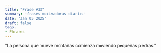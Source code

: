 ```yaml
---
title: "Frase #33"
summary: "frases motivadoras diarias"
date: "Jan 05 2025"
draft: false
tags:
- Phrases
---
```


"La persona que mueve montañas comienza moviendo pequeñas piedras."
